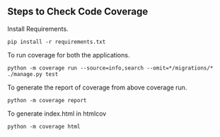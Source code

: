 ## Steps to Check Code Coverage

Install Requirements.
```
pip install -r requirements.txt
```

To run coverage for both the applications.
```
python -m coverage run --source=info,search --omit=*/migrations/* ./manage.py test
```

To generate the report of coverage from above coverage run.
```
python -m coverage report
```

To generate index.html in htmlcov
```
python -m coverage html
```
